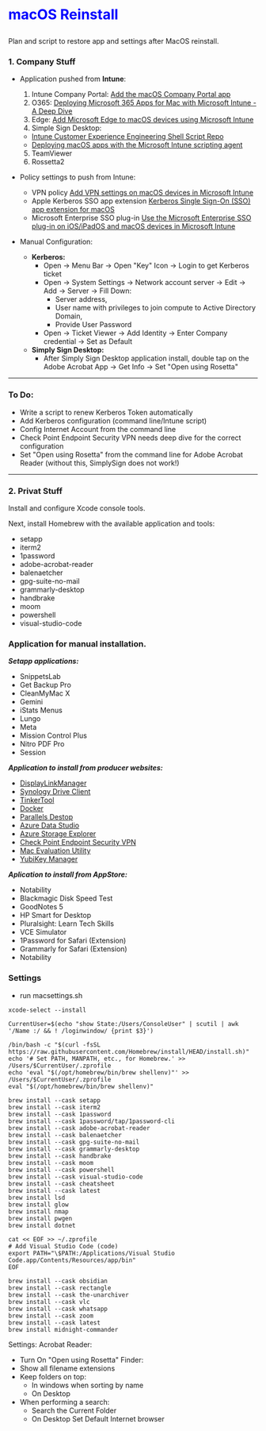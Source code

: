 # **<p style="color: blue">macOS Reinstall</p>**

Plan and script to restore app and settings after MacOS reinstall.

### 1. Company Stuff ###

+ Application pushed from **Intune**:
  1. Intune Company Portal: [Add the macOS Company Portal app](https://learn.microsoft.com/en-us/mem/intune/apps/apps-company-portal-macos)
  2. O365: [Deploying Microsoft 365 Apps for Mac with Microsoft Intune - A Deep Dive](https://techcommunity.microsoft.com/t5/intune-customer-success/deploying-microsoft-365-apps-for-mac-with-microsoft-intune-a/ba-p/2243040)
  3. Edge: [Add Microsoft Edge to macOS devices using Microsoft Intune](https://learn.microsoft.com/en-us/mem/intune/apps/apps-edge-macos)
  4. Simple Sign Desktop:
    - [Intune Customer Experience Engineering Shell Script Repo](https://github.com/microsoft/shell-intune-samples)
    - [Deploying macOS apps with the Microsoft Intune scripting agent](https://techcommunity.microsoft.com/t5/intune-customer-success/deploying-macos-apps-with-the-microsoft-intune-scripting-agent/ba-p/2298072)
  5. TeamViewer
  6. Rossetta2

+ Policy settings to push from Intune:
  - VPN policy [Add VPN settings on macOS devices in Microsoft Intune](https://learn.microsoft.com/en-us/mem/intune/configuration/vpn-settings-macos)
  - Apple Kerberos SSO app extension [Kerberos Single Sign-On (SSO) app extension for macOS](https://hmaslowski.com/home/f/kerberos-single-sign-on-sso-app-extension-for-macos)
  - Microsoft Enterprise SSO plug-in [Use the Microsoft Enterprise SSO plug-in on iOS/iPadOS and macOS devices in Microsoft Intune](https://learn.microsoft.com/en-us/mem/intune/configuration/use-enterprise-sso-plug-in-ios-ipados-macos)

+ Manual Configuration:
  + **Kerberos:**
    + Open -> Menu Bar -> Open "Key" Icon -> Login to get Kerberos ticket
    + Open -> System Settings -> Network account server -> Edit -> Add -> Server -> Fill Down:
      + Server address,
      + User name with privileges to join compute to Active Directory Domain,
      + Provide User Password
    + Open -> Ticket Viewer -> Add Identity -> Enter Company credential -> Set as Default
  + **Simply Sign Desktop:**
    + After Simply Sign Desktop application install, double tap on the Adobe Acrobat App -> Get Info -> Set "Open using Rosetta"

---

### To Do:
- Write a script to renew Kerberos Token automatically
- Add Kerberos configuration (command line/Intune script)
- Config Internet Account from the command line
- Check Point Endpoint Security VPN needs deep dive for the correct configuration
- Set "Open using Rosetta" from the command line for Adobe Acrobat Reader (without this, SimplySign does not work!)

---

### 2. Privat Stuff ###

Install and configure Xcode console tools.

Next, install Homebrew with the available application and tools:
- setapp
- iterm2
- 1password
- adobe-acrobat-reader
- balenaetcher
- gpg-suite-no-mail 
- grammarly-desktop 
- handbrake 
- moom 
- powershell 
- visual-studio-code

### Application for manual installation. ###

***Setapp applications:***
- SnippetsLab
- Get Backup Pro
- CleanMyMac X
- Gemini
- iStats Menus
- Lungo
- Meta
- Mission Control Plus
- Nitro PDF Pro
- Session

***Application to install from producer websites:***
- [DisplayLinkManager](https://www.synaptics.com/node/5026?filetype=exe)
- [Synology Drive Client](https://global.download.synology.com/download/Utility/SynologyDriveClient/3.2.1-13271/Mac/Installer/synology-drive-client-13271.dmg)
- [TinkerTool](https://www.bresink.eu/download3.php?PHPSESSID=d348386a3c952454dfad88d789d14a38)
- [Docker](https://desktop.docker.com/mac/main/arm64/Docker.dmg?utm_source=docker&utm_medium=webreferral&utm_campaign=dd-smartbutton&utm_location=module)
- [Parallels Destop](https://www.parallels.com/directdownload/pd18/?experience=enter_key)
- [Azure Data Studio](https://go.microsoft.com/fwlink/?linkid=2215346)
- [Azure Storage Explorer](https://go.microsoft.com/fwlink/?linkid=2216184)
- [Check Point Endpoint Security VPN](https://supportcenter.checkpoint.com/supportcenter/portal/user/anon/page/default.psml/media-type/html?action=portlets.DCFileAction&eventSubmit_doGetdcdetails=&fileid=120374)
- [Mac Evaluation Utility](https://appleseed.apple.com/sp/downloads/projects/1001315/downloads/1016716)
- [YubiKey Manager](https://developers.yubico.com/yubikey-manager-qt/Releases/yubikey-manager-qt-latest-mac.pkg)

***Aplication to install from AppStore:***
- Notability
- Blackmagic Disk Speed Test
- GoodNotes 5
- HP Smart for Desktop
- Pluralsight: Learn Tech Skills
- VCE Simulator
- 1Password for Safari (Extension)
- Grammarly for Safari (Extension)
- Notability

### Settings ###
- run macsettings.sh

```shell
xcode-select --install
```
```shell
CurrentUser=$(echo "show State:/Users/ConsoleUser" | scutil | awk '/Name :/ && ! /loginwindow/ {print $3}')
```
```shell
/bin/bash -c "$(curl -fsSL https://raw.githubusercontent.com/Homebrew/install/HEAD/install.sh)"
echo '# Set PATH, MANPATH, etc., for Homebrew.' >> /Users/$CurrentUser/.zprofile
echo 'eval "$(/opt/homebrew/bin/brew shellenv)"' >> /Users/$CurrentUser/.zprofile
eval "$(/opt/homebrew/bin/brew shellenv)"
```
```shell
brew install --cask setapp
brew install --cask iterm2
brew install --cask 1password
brew install --cask 1password/tap/1password-cli
brew install --cask adobe-acrobat-reader
brew install --cask balenaetcher
brew install --cask gpg-suite-no-mail
brew install --cask grammarly-desktop
brew install --cask handbrake
brew install --cask moom
brew install --cask powershell
brew install --cask visual-studio-code
brew install --cask cheatsheet
brew install --cask latest
brew install lsd
brew install glow
brew install nmap
brew install pwgen
brew install dotnet
```
```shell
cat << EOF >> ~/.zprofile
# Add Visual Studio Code (code)
export PATH="\$PATH:/Applications/Visual Studio Code.app/Contents/Resources/app/bin"
EOF
```
```shell
brew install --cask obsidian
brew install --cask rectangle
brew install --cask the-unarchiver
brew install --cask vlc
brew install --cask whatsapp
brew install --cask zoom
brew install --cask latest
brew install midnight-commander
```


Settings:
Acrobat Reader:
- Turn On "Open using Rosetta"
Finder:
- Show all filename extensions
- Keep folders on top:
  - In windows when sorting by name
  - On Desktop
- When performing a search:
  - Search the Current Folder
  - On Desktop
Set Default Internet browser


  
